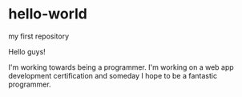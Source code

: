 # hello-world
my first repository

Hello guys!

I'm working towards being a programmer. I'm working on a web app development certification and someday I hope to be a fantastic programmer.
